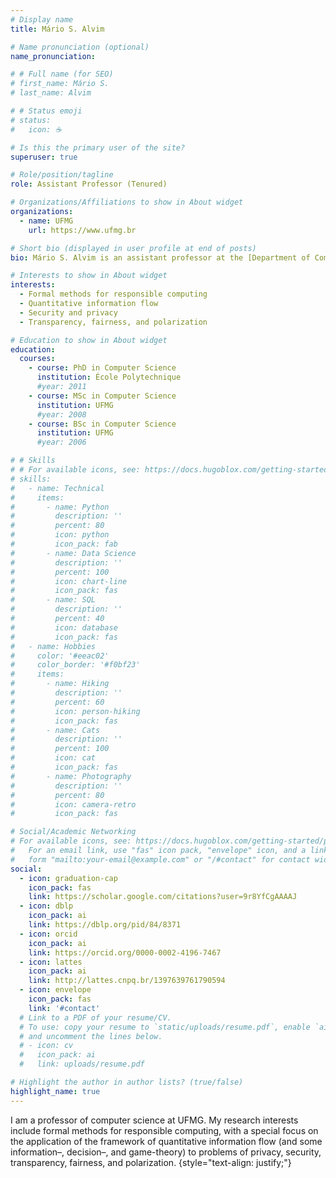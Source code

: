 ```yaml
---
# Display name
title: Mário S. Alvim

# Name pronunciation (optional)
name_pronunciation: 

# # Full name (for SEO)
# first_name: Mário S. 
# last_name: Alvim

# # Status emoji
# status:
#   icon: ☕️

# Is this the primary user of the site?
superuser: true

# Role/position/tagline
role: Assistant Professor (Tenured)

# Organizations/Affiliations to show in About widget
organizations:
  - name: UFMG
    url: https://www.ufmg.br

# Short bio (displayed in user profile at end of posts)
bio: Mário S. Alvim is an assistant professor at the [Department of Computer Science (DCC)](https://www.dcc.ufmg.br) of [Universidade Federal de Minas Gerais (UFMG)](https://www.ufmg.br), in [Belo Horizonte](https://en.wikipedia.org/wiki/Belo_Horizonte), Brazil.

# Interests to show in About widget
interests:
  - Formal methods for responsible computing 
  - Quantitative information flow
  - Security and privacy
  - Transparency, fairness, and polarization

# Education to show in About widget
education:
  courses:
    - course: PhD in Computer Science
      institution: École Polytechnique
      #year: 2011
    - course: MSc in Computer Science
      institution: UFMG
      #year: 2008
    - course: BSc in Computer Science
      institution: UFMG
      #year: 2006

# # Skills
# # For available icons, see: https://docs.hugoblox.com/getting-started/page-builder/#icons
# skills:
#   - name: Technical
#     items:
#       - name: Python
#         description: ''
#         percent: 80
#         icon: python
#         icon_pack: fab
#       - name: Data Science
#         description: ''
#         percent: 100
#         icon: chart-line
#         icon_pack: fas
#       - name: SQL
#         description: ''
#         percent: 40
#         icon: database
#         icon_pack: fas
#   - name: Hobbies
#     color: '#eeac02'
#     color_border: '#f0bf23'
#     items:
#       - name: Hiking
#         description: ''
#         percent: 60
#         icon: person-hiking
#         icon_pack: fas
#       - name: Cats
#         description: ''
#         percent: 100
#         icon: cat
#         icon_pack: fas
#       - name: Photography
#         description: ''
#         percent: 80
#         icon: camera-retro
#         icon_pack: fas

# Social/Academic Networking
# For available icons, see: https://docs.hugoblox.com/getting-started/page-builder/#icons
#   For an email link, use "fas" icon pack, "envelope" icon, and a link in the
#   form "mailto:your-email@example.com" or "/#contact" for contact widget.
social:
  - icon: graduation-cap
    icon_pack: fas
    link: https://scholar.google.com/citations?user=9r8YfCgAAAAJ
  - icon: dblp
    icon_pack: ai
    link: https://dblp.org/pid/84/8371
  - icon: orcid
    icon_pack: ai
    link: https://orcid.org/0000-0002-4196-7467
  - icon: lattes
    icon_pack: ai
    link: http://lattes.cnpq.br/1397639761790594
  - icon: envelope
    icon_pack: fas
    link: '#contact'
  # Link to a PDF of your resume/CV.
  # To use: copy your resume to `static/uploads/resume.pdf`, enable `ai` icons in `params.yaml`,
  # and uncomment the lines below.
  # - icon: cv
  #   icon_pack: ai
  #   link: uploads/resume.pdf

# Highlight the author in author lists? (true/false)
highlight_name: true
---
```


I am a professor of computer science at UFMG. My research interests include formal methods for responsible computing, with a special focus on the application of the framework of quantitative information flow (and some information–, decision–, and game-theory) to problems of privacy, security, transparency, fairness, and polarization.
{style="text-align: justify;"}
